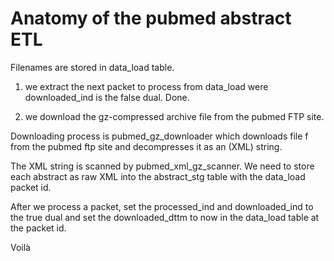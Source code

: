 # Anatomy of the pubmed abstract ETL

Filenames are stored in data_load table.

1. we extract the next packet to process from data_load were downloaded_ind
is the false dual. Done.

2. we download the gz-compressed archive file from the pubmed FTP site.

Downloading process is pubmed_gz_downloader which downloads file f from the
pubmed ftp site and decompresses it as an (XML) string.

The XML string is scanned by pubmed_xml_gz_scanner. We need to store each
abstract as raw XML into the abstract_stg table with the data_load packet id.

After we process a packet, set the processed_ind and downloaded_ind to the
true dual and set the downloaded_dttm to now in the data_load table at the
packet id.

Voilà
